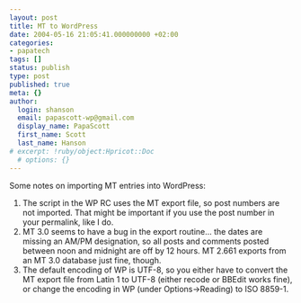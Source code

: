 ```yaml
---
layout: post
title: MT to WordPress
date: 2004-05-16 21:05:41.000000000 +02:00
categories:
- papatech
tags: []
status: publish
type: post
published: true
meta: {}
author:
  login: shanson
  email: papascott-wp@gmail.com
  display_name: PapaScott
  first_name: Scott
  last_name: Hanson
# excerpt: !ruby/object:Hpricot::Doc
  # options: {}
---
```

<p>Some notes on importing MT entries into WordPress: </p>
<ol>
<li>The script in the WP RC uses the MT export file, so post numbers are not imported. That might be important if you use the post number in your permalink, like I do.</li>
<li>MT 3.0 seems to have a bug in the export routine... the dates are missing an AM/PM designation, so all posts and comments posted between noon and midnight are off by 12 hours. MT 2.661 exports from an MT 3.0 database just fine, though.</li>
<li>The default encoding of WP is UTF-8, so you either have to convert the MT export file from Latin 1 to UTF-8 (either recode or BBEdit works fine), or change the encoding in WP (under Options->Reading) to ISO 8859-1.</li>
</ol>
